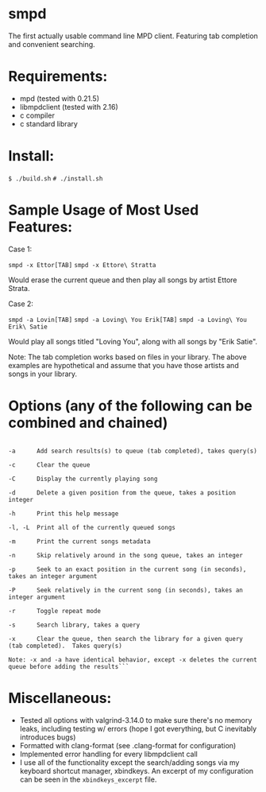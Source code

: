 # smpd
The first actually usable command line MPD client.  Featuring tab completion and convenient searching.

# Requirements:
* mpd (tested with 0.21.5)
* libmpdclient (tested with 2.16)
* c compiler
* c standard library

# Install:
`$ ./build.sh`
`# ./install.sh`

# Sample Usage of Most Used Features:
Case 1:

`smpd -x Ettor[TAB]`
`smpd -x Ettore\ Stratta`

Would erase the current queue and then play all songs by artist Ettore Strata.

Case 2:

`smpd -a Lovin[TAB]`
`smpd -a Loving\ You Erik[TAB]`
`smpd -a Loving\ You Erik\ Satie`

Would play all songs titled "Loving You", along with all songs by "Erik Satie".

Note: The tab completion works based on files in your library.  The above examples are hypothetical and assume that you have those artists and songs in your library.

# Options (any of the following can be combined and chained)
```-0      Tab completion generator, internal

-a      Add search results(s) to queue (tab completed), takes query(s)

-c      Clear the queue

-C      Display the currently playing song

-d      Delete a given position from the queue, takes a position integer

-h      Print this help message

-l, -L  Print all of the currently queued songs

-m      Print the current songs metadata

-n      Skip relatively around in the song queue, takes an integer

-p      Seek to an exact position in the current song (in seconds), takes an integer argument

-P      Seek relatively in the current song (in seconds), takes an integer argument

-r      Toggle repeat mode

-s      Search library, takes a query

-x      Clear the queue, then search the library for a given query (tab completed).  Takes query(s)

Note: -x and -a have identical behavior, except -x deletes the current queue before adding the results```
```

# Miscellaneous:
* Tested all options with valgrind-3.14.0 to make sure there's no memory leaks, including testing w/ errors (hope I got everything, but C inevitably introduces bugs)
* Formatted with clang-format (see .clang-format for configuration)
* Implemented error handling for every libmpdclient call
* I use all of the functionality except the search/adding songs via my keyboard shortcut manager, xbindkeys.  An excerpt of my configuration can be seen in the `xbindkeys_excerpt` file.

